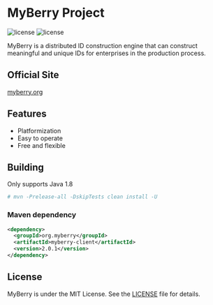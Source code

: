 # MyBerry Project

![license](https://img.shields.io/badge/license-MIT-blue)
![license](https://img.shields.io/badge/release-v2.0.1-green)

MyBerry is a distributed ID construction engine that can construct meaningful and unique IDs for
enterprises in the production process.

## Official Site

[myberry.org](https://myberry.org)

## Features

* Platformization
* Easy to operate
* Free and flexible

## Building

Only supports Java 1.8

```bash
# mvn -Prelease-all -DskipTests clean install -U
```

### Maven dependency

```xml
<dependency>
  <groupId>org.myberry</groupId>
  <artifactId>myberry-client</artifactId>
  <version>2.0.1</version>
</dependency>
```

## License

MyBerry is under the MIT License. See the [LICENSE](https://myberry.org/license) file for details.